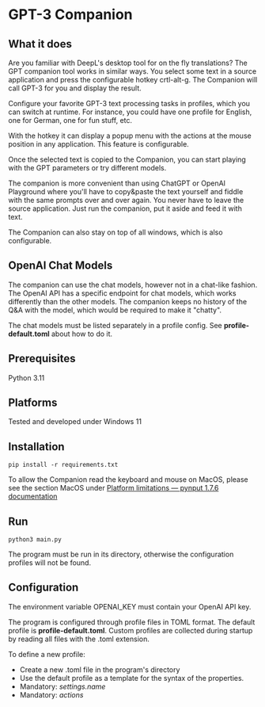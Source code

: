 # GPT-3 Companion

## What it does

Are you familiar with DeepL's desktop tool for on the fly translations?
The GPT companion tool works in similar ways. You select some text in a source
application and press the configurable hotkey crtl-alt-g. The Companion will
call GPT-3 for you and display the result.

Configure your favorite GPT-3 text processing tasks in profiles, which you can
switch at runtime. For instance, you could have one profile for English,
one for German, one for fun stuff, etc.

With the hotkey it can display a popup menu with the actions at the
mouse position in any application. This feature is configurable.

Once the selected text is copied to the Companion, you can start playing with the GPT parameters
or try different models.

The companion is more convenient than using ChatGPT or OpenAI Playground
where you'll have to copy&paste the text yourself and fiddle with the
same prompts over and over again. You never have to leave the source application.
Just run the companion, put it aside and feed it with text.

The Companion can also stay on top of all windows, which is also configurable.

## OpenAI Chat Models

The companion can use the chat models, however not in a chat-like fashion. The OpenAI API
has a specific endpoint for chat models, which works differently than the other models.
The companion keeps no history of the Q&A with the model, which would be required to make it "chatty".

The chat models must be listed separately in a profile config. See __profile-default.toml__ about how to do it.

## Prerequisites

Python 3.11

## Platforms

Tested and developed under Windows 11

## Installation

`pip install -r requirements.txt`

To allow the Companion read the keyboard and mouse on MacOS, please see the section MacOS under [Platform limitations — pynput 1.7.6 documentation](https://pynput.readthedocs.io/en/latest/limitations.html)

## Run

`python3 main.py`

The program must be run in its directory, otherwise the configuration profiles will not be found.

## Configuration

The environment variable OPENAI_KEY must contain your OpenAI API key.

The program is configured through profile files in TOML format. The default profile is **profile-default.toml**.
Custom profiles are collected during startup by reading all files with the .toml extension.

To define a new profile:

* Create a new .toml file in the program's directory
* Use the default profile as a template for the syntax of the properties.
* Mandatory: *settings.name*
* Mandatory: *actions*
